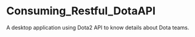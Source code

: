 # Consuming_Restful_DotaAPI
A desktop application using Dota2 API to know details about Dota teams.
